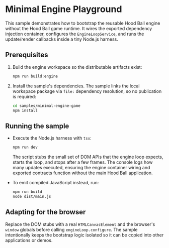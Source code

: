 # Minimal Engine Playground

This sample demonstrates how to bootstrap the reusable Hood Ball engine without the Hood Ball game
runtime. It wires the exported dependency injection container, configures the `EngineLoopService`, and
runs the update/render callbacks inside a tiny Node.js harness.

## Prerequisites

1. Build the engine workspace so the distributable artifacts exist:
   ```bash
   npm run build:engine
   ```
2. Install the sample's dependencies. The sample links the local workspace package via `file:`
   dependency resolution, so no publication is required:
   ```bash
   cd samples/minimal-engine-game
   npm install
   ```

## Running the sample

- Execute the Node.js harness with `tsx`:
  ```bash
  npm run dev
  ```
  The script stubs the small set of DOM APIs that the engine loop expects, starts the loop, and stops
after a few frames. The console logs how many updates executed, ensuring the engine container wiring
and exported contracts function without the main Hood Ball application.

- To emit compiled JavaScript instead, run:
  ```bash
  npm run build
  node dist/main.js
  ```

## Adapting for the browser

Replace the DOM stubs with a real `HTMLCanvasElement` and the browser's `window` globals before calling
`engineLoop.configure`. The sample intentionally keeps the bootstrap logic isolated so it can be copied
into other applications or demos.
